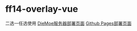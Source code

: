 # ff14-overlay-vue

二选一任选使用
[DieMoe服务器部署页面](https://souma.diemoe.net/#/)
[Github Pages部署页面](https://souma-sumire.github.io/ff14-overlay-vue/#/)
